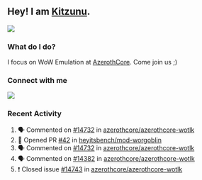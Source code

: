 ## Hey! I am [Kitzunu](https://Github.com/Kitzunu).

<!--<a href="https://github-readme-stats.kitzunu.vercel.app/api?username=Kitzunu&show_icons=true&theme=dark">
  <img align="center" src="https://github-readme-stats.kitzunu.vercel.app/api?username=Kitzunu&show_icons=true&theme=dark" />
</a>-->
<a href="https://github-readme-stats.kitzunu.vercel.app/api?username=Kitzunu&show_icons=true&theme=dark">
  <img align="center" src="https://github-readme-stats.vercel.app/api/top-langs/?username=Kitzunu&layout=compact&theme=dark" />
</a>

### What do I do?

I focus on WoW Emulation at [AzerothCore](https://Github.com/AzerothCore). Come join us ;)

### Connect with me
[![](https://img.shields.io/badge/AzerothCore%20Discord-Connect%20with%20me!-green)](https://discord.com/invite/gkt4y2x)

### Recent Activity

<!--START_SECTION:activity-->
1. 🗣 Commented on [#14732](https://github.com/azerothcore/azerothcore-wotlk/issues/14732) in [azerothcore/azerothcore-wotlk](https://github.com/azerothcore/azerothcore-wotlk)
2. 💪 Opened PR [#42](https://github.com/heyitsbench/mod-worgoblin/pull/42) in [heyitsbench/mod-worgoblin](https://github.com/heyitsbench/mod-worgoblin)
3. 🗣 Commented on [#14732](https://github.com/azerothcore/azerothcore-wotlk/issues/14732) in [azerothcore/azerothcore-wotlk](https://github.com/azerothcore/azerothcore-wotlk)
4. 🗣 Commented on [#14382](https://github.com/azerothcore/azerothcore-wotlk/issues/14382) in [azerothcore/azerothcore-wotlk](https://github.com/azerothcore/azerothcore-wotlk)
5. ❗️ Closed issue [#14743](https://github.com/azerothcore/azerothcore-wotlk/issues/14743) in [azerothcore/azerothcore-wotlk](https://github.com/azerothcore/azerothcore-wotlk)
<!--END_SECTION:activity-->
